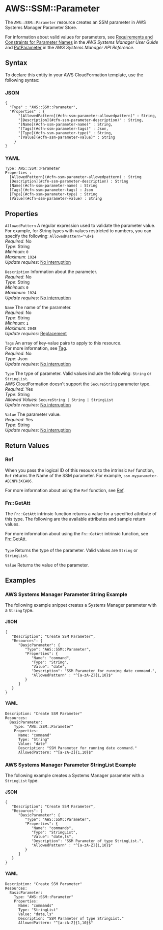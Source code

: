 # AWS::SSM::Parameter<a name="aws-resource-ssm-parameter"></a>

The `AWS::SSM::Parameter` resource creates an SSM parameter in AWS Systems Manager Parameter Store\.

For information about valid values for parameters, see [Requirements and Constraints for Parameter Names](https://docs.aws.amazon.com/systems-manager/latest/userguide/sysman-parameter-name-constraints.html) in the *AWS Systems Manager User Guide* and [PutParameter](https://docs.aws.amazon.com/systems-manager/latest/APIReference/API_PutParameter.html) in the *AWS Systems Manager API Reference*\.

## Syntax<a name="aws-resource-ssm-parameter-syntax"></a>

To declare this entity in your AWS CloudFormation template, use the following syntax:

### JSON<a name="aws-resource-ssm-parameter-syntax.json"></a>

```
{
  "Type" : "AWS::SSM::Parameter",
  "Properties" : {
      "[AllowedPattern](#cfn-ssm-parameter-allowedpattern)" : String,
      "[Description](#cfn-ssm-parameter-description)" : String,
      "[Name](#cfn-ssm-parameter-name)" : String,
      "[Tags](#cfn-ssm-parameter-tags)" : Json,
      "[Type](#cfn-ssm-parameter-type)" : String,
      "[Value](#cfn-ssm-parameter-value)" : String
    }
}
```

### YAML<a name="aws-resource-ssm-parameter-syntax.yaml"></a>

```
Type: AWS::SSM::Parameter
Properties : 
﻿  [AllowedPattern](#cfn-ssm-parameter-allowedpattern) : String
﻿  [Description](#cfn-ssm-parameter-description) : String
﻿  [Name](#cfn-ssm-parameter-name) : String
﻿  [Tags](#cfn-ssm-parameter-tags) : Json
﻿  [Type](#cfn-ssm-parameter-type) : String
﻿  [Value](#cfn-ssm-parameter-value) : String
```

## Properties<a name="aws-resource-ssm-parameter-properties"></a>

`AllowedPattern`  <a name="cfn-ssm-parameter-allowedpattern"></a>
A regular expression used to validate the parameter value\. For example, for String types with values restricted to numbers, you can specify the following: `AllowedPattern=^\d+$`   
*Required*: No  
*Type*: String  
*Minimum*: `0`  
*Maximum*: `1024`  
*Update requires*: [No interruption](https://docs.aws.amazon.com/AWSCloudFormation/latest/UserGuide/using-cfn-updating-stacks-update-behaviors.html#update-no-interrupt)

`Description`  <a name="cfn-ssm-parameter-description"></a>
Information about the parameter\.  
*Required*: No  
*Type*: String  
*Minimum*: `0`  
*Maximum*: `1024`  
*Update requires*: [No interruption](https://docs.aws.amazon.com/AWSCloudFormation/latest/UserGuide/using-cfn-updating-stacks-update-behaviors.html#update-no-interrupt)

`Name`  <a name="cfn-ssm-parameter-name"></a>
The name of the parameter\.  
*Required*: No  
*Type*: String  
*Minimum*: `1`  
*Maximum*: `2048`  
*Update requires*: [Replacement](https://docs.aws.amazon.com/AWSCloudFormation/latest/UserGuide/using-cfn-updating-stacks-update-behaviors.html#update-replacement)

`Tags`  <a name="cfn-ssm-parameter-tags"></a>
An array of key\-value pairs to apply to this resource\.  
For more information, see [Tag](https://docs.aws.amazon.com/AWSCloudFormation/latest/UserGuide/aws-properties-resource-tags.html)\.  
*Required*: No  
*Type*: Json  
*Update requires*: [No interruption](https://docs.aws.amazon.com/AWSCloudFormation/latest/UserGuide/using-cfn-updating-stacks-update-behaviors.html#update-no-interrupt)

`Type`  <a name="cfn-ssm-parameter-type"></a>
The type of parameter\. Valid values include the following: `String` or `StringList`\.  
AWS CloudFormation doesn't support the `SecureString` parameter type\.
*Required*: Yes  
*Type*: String  
*Allowed Values*: `SecureString | String | StringList`  
*Update requires*: [No interruption](https://docs.aws.amazon.com/AWSCloudFormation/latest/UserGuide/using-cfn-updating-stacks-update-behaviors.html#update-no-interrupt)

`Value`  <a name="cfn-ssm-parameter-value"></a>
The parameter value\.  
*Required*: Yes  
*Type*: String  
*Update requires*: [No interruption](https://docs.aws.amazon.com/AWSCloudFormation/latest/UserGuide/using-cfn-updating-stacks-update-behaviors.html#update-no-interrupt)

## Return Values<a name="aws-resource-ssm-parameter-return-values"></a>

### Ref<a name="aws-resource-ssm-parameter-return-values-ref"></a>

 When you pass the logical ID of this resource to the intrinsic `Ref` function, `Ref` returns the Name of the SSM parameter\. For example, `ssm-myparameter-ABCNPH3XCAO6`\.

For more information about using the `Ref` function, see [Ref](https://docs.aws.amazon.com/AWSCloudFormation/latest/UserGuide/intrinsic-function-reference-ref.html)\.

### Fn::GetAtt<a name="aws-resource-ssm-parameter-return-values-fn--getatt"></a>

The `Fn::GetAtt` intrinsic function returns a value for a specified attribute of this type\. The following are the available attributes and sample return values\.

For more information about using the `Fn::GetAtt` intrinsic function, see [Fn::GetAtt](https://docs.aws.amazon.com/AWSCloudFormation/latest/UserGuide/intrinsic-function-reference-getatt.html)\.

#### <a name="aws-resource-ssm-parameter-return-values-fn--getatt-fn--getatt"></a>

`Type`  <a name="Type-fn::getatt"></a>
Returns the type of the parameter\. Valid values are `String` or `StringList`\.

`Value`  <a name="Value-fn::getatt"></a>
Returns the value of the parameter\.

## Examples<a name="aws-resource-ssm-parameter--examples"></a>

### AWS Systems Manager Parameter String Example<a name="aws-resource-ssm-parameter--examples--AWS_Systems_Manager_Parameter_String_Example"></a>

The following example snippet creates a Systems Manager parameter with a `String` type\.

#### JSON<a name="aws-resource-ssm-parameter--examples--AWS_Systems_Manager_Parameter_String_Example--json"></a>

```
{
   "Description": "Create SSM Parameter",
   "Resources": {
      "BasicParameter": {
         "Type": "AWS::SSM::Parameter",
         "Properties": {
            "Name": "command",
            "Type": "String",
            "Value": "date",
            "Description": "SSM Parameter for running date command.",
            "AllowedPattern" : "^[a-zA-Z]{1,10}$"
         }
      }
   }
}
```

#### YAML<a name="aws-resource-ssm-parameter--examples--AWS_Systems_Manager_Parameter_String_Example--yaml"></a>

```
Description: "Create SSM Parameter"
Resources:
  BasicParameter:
    Type: "AWS::SSM::Parameter"
    Properties:
      Name: "command"
      Type: "String"
      Value: "date"
      Description: "SSM Parameter for running date command."
      AllowedPattern: "^[a-zA-Z]{1,10}$"
```

### AWS Systems Manager Parameter StringList Example<a name="aws-resource-ssm-parameter--examples--AWS_Systems_Manager_Parameter_StringList_Example"></a>

The following example creates a Systems Manager parameter with a `StringList` type\.

#### JSON<a name="aws-resource-ssm-parameter--examples--AWS_Systems_Manager_Parameter_StringList_Example--json"></a>

```
{
   "Description": "Create SSM Parameter",
   "Resources": {
      "BasicParameter": {
         "Type": "AWS::SSM::Parameter",
         "Properties": {
            "Name": "commands",
            "Type": "StringList",
            "Value": "date,ls",
            "Description": "SSM Parameter of type StringList.",
            "AllowedPattern" : "^[a-zA-Z]{1,10}$"
         }
      }
   }
}
```

#### YAML<a name="aws-resource-ssm-parameter--examples--AWS_Systems_Manager_Parameter_StringList_Example--yaml"></a>

```
Description: "Create SSM Parameter"
Resources:
  BasicParameter:
    Type: "AWS::SSM::Parameter"
    Properties:
      Name: "commands"
      Type: "StringList"
      Value: "date,ls"
      Description: "SSM Parameter of type StringList."
      AllowedPattern: "^[a-zA-Z]{1,10}$"
```